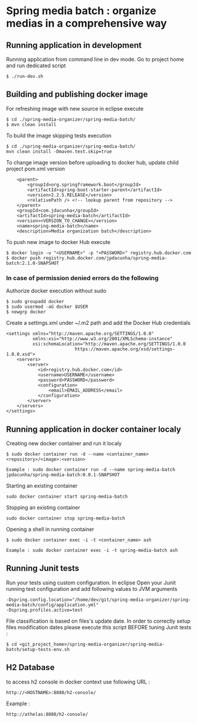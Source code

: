 # Spring media batch : organize medias in a comprehensive way

## Running application in development

Running application from command line in dev mode. Go to project home and run dedicated script

```shell
$ ./run-dev.sh
```

## Building and publishing docker image

For refreshing image with new source in eclipse execute 

```shell
$ cd ./spring-media-organizer/spring-media-batch/
$ mvn clean install
```

To build the image skipping tests execution

```shell
$ cd ./spring-media-organizer/spring-media-batch/
mvn clean install -Dmaven.test.skip=true
```

To change image version before uploading to docker hub, update child project pom.xml version

```
	<parent>
		<groupId>org.springframework.boot</groupId>
		<artifactId>spring-boot-starter-parent</artifactId>
		<version>2.2.5.RELEASE</version>
		<relativePath /> <!-- lookup parent from repository -->
	</parent>
	<groupId>com.jdacunha</groupId>
	<artifactId>spring-media-batch</artifactId>
	<version><VERSION_TO_CHANGE></version>
	<name>spring-media-batch</name>
	<description>Media organization batch</description>
```

To push new image to docker Hub execute

```shell
$ docker login -u "<USERNAME>" -p "<PASSWORD>" registry.hub.docker.com
$ docker push registry.hub.docker.com/jpdacunha/spring-media-batch:2.1.0-SNAPSHOT
```

### In case of permission denied errors do the following

Authorize docker execution without sudo
```shell
$ sudo groupadd docker
$ sudo usermod -aG docker $USER
$ newgrp docker
```

Create a settings.xml under ~/.m2 path and add the Docker Hub credentials
```
<settings xmlns="http://maven.apache.org/SETTINGS/1.0.0"
          xmlns:xsi="http://www.w3.org/2001/XMLSchema-instance"
          xsi:schemaLocation="http://maven.apache.org/SETTINGS/1.0.0
                          https://maven.apache.org/xsd/settings-1.0.0.xsd">
    <servers>
        <server>
            <id>registry.hub.docker.com</id>
            <username>USERNAME</username>
            <password>PASSWORD</password>
            <configuration>
                <email>EMAIL_ADDRESS</email>
            </configuration>
        </server>
    </servers>
</settings>
```

## Running application in docker container localy

Creating new docker container and run it localy

```shell
$ sudo docker container run -d --name <container_name> <repository>/<image>:<version> 
```

    Example : sudo docker container run -d --name spring-media-batch jpdacunha/spring-media-batch:0.0.1-SNAPSHOT 

Starting an existing container

```shell
sudo docker container start spring-media-batch
```

Stopping an existing container

```shell
sudo docker container stop spring-media-batch
```

Opening a shell in running container

```shell
$ sudo docker container exec -i -t <container_name> ash
```
    Example : sudo docker container exec -i -t spring-media-batch ash

## Running Junit tests

Run your tests using custom configuration. In eclipse Open your Junit running test configuration and add following values to JVM arguments

```shell
-Dspring.config.location="/home/dev/git/spring-media-organizer/spring-media-batch/config/application.yml"
-Dspring.profiles.active=test
```

File classification is based on files's update date. In order to correctly setup files modification dates please execute this script BEFORE tuning Junit tests :

```shell
$ cd <git_project_home>/spring-media-organizer/spring-media-batch/setup-tests-env.sh
```

## H2 Database

to access h2 console in docker context use following URL :

```
http://<HOSTNAME>:8080/h2-console/
```
Example :

```
http://athelas:8080/h2-console/
```






